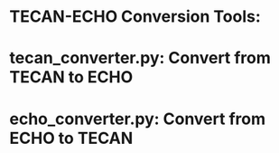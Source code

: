 # TECAN-ECHO Conversion Tools:

# tecan_converter.py: Convert from TECAN to ECHO

# echo_converter.py: Convert from ECHO to TECAN 
